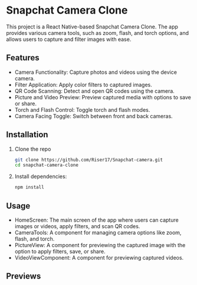 # Snapchat Camera Clone

This project is a React Native-based Snapchat Camera Clone. The app provides various camera tools, such as zoom, flash, and torch options, and allows users to capture and filter images with ease.

## Features

- Camera Functionality: Capture photos and videos using the device camera.
- Filter Application: Apply color filters to captured images.
- QR Code Scanning: Detect and open QR codes using the camera.
- Picture and Video Preview: Preview captured media with options to save or share.
- Torch and Flash Control: Toggle torch and flash modes.
- Camera Facing Toggle: Switch between front and back cameras.

## Installation

1. Clone the repo

   ```bash
   git clone https://github.com/Riser17/Snapchat-camera.git
   cd snapchat-camera-clone
   ```

2. Install dependencies:

   ```bash
   npm install
   ```

## Usage

- HomeScreen: The main screen of the app where users can capture images or videos, apply filters, and scan QR codes.
- CameraTools: A component for managing camera options like zoom, flash, and torch.
- PictureView: A component for previewing the captured image with the option to apply filters, save, or share.
- VideoViewComponent: A component for previewing captured videos.


## Previews
